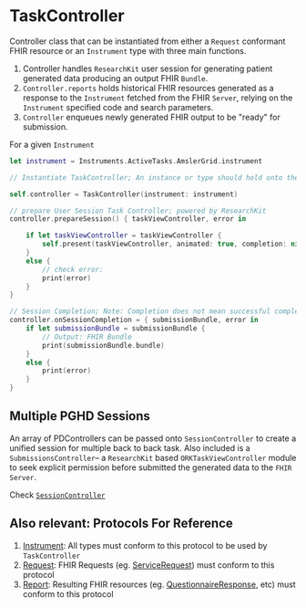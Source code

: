 TaskController
===========

Controller class that can be instantiated from either a `Request` conformant FHIR resource or an `Instrument` type with three main functions.

1. Controller handles `ResearchKit` user session for generating patient generated data producing an output FHIR `Bundle`.
2. `Controller.reports` holds historical FHIR resources generated as a response to the `Instrument` fetched from the FHIR `Server`, relying on the `Instrument` specified code and search parameters.
3. `Controller` enqueues newly generated FHIR output to be "ready" for submission. 


For a given `Instrument`

```swift
let instrument = Instruments.ActiveTasks.AmslerGrid.instrument

// Instantiate TaskController; An instance or type should hold onto the variable

self.controller = TaskController(instrument: instrument)

// prepare User Session Task Controller; powered by ResearchKit
controller.prepareSession() { taskViewController, error in 

    if let taskViewController = taskViewController { 
        self.present(taskViewController, animated: true, completion: nil)
    } 
    else { 
        // check error:
        print(error)
    } 
} 

// Session Completion; Note: Completion does not mean successful completion
controller.onSessionCompletion = { submissionBundle, error in 
    if let submissionBundle = submissionBundle { 
        // Output: FHIR Bundle 
        print(submissionBundle.bundle)
    } 
    else { 
        print(error)
    }
}
```

Multiple PGHD Sessions
----------------------------

An array of PDControllers can be passed onto `SessionController` to create a unified session for multiple back to back task. Also included is a `SubmissionsController`– a `ResearchKit` based `ORKTaskViewController` module to seek explicit permission before submitted the generated data to the `FHIR Server`.

Check [`SessionController`](sessioncontroller)

Also relevant: Protocols For Reference
--------------------------------------------

1. [Instrument](#): All types must conform to this protocol to be used by `TaskController`
2. [Request](#): FHIR Requests (eg. [ServiceRequest](#)) must conform to this protocol
3. [Report](#): Resulting FHIR resources (eg. [QuestionnaireResponse](#), etc) must conform to this protocol

